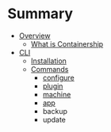 # Summary

* [Overview](README.md)
   * [What is Containership](what_is_containership.md)
* [CLI](client/README.md)
   * [Installation](client/installation.md)
   * [Commands](client/commands.md)
       * [configure](client/configure.md)
       * [plugin](client/plugin.md)
       * [machine](client/machine.md)
       * [app](client/app.md)
       * backup
       * update

